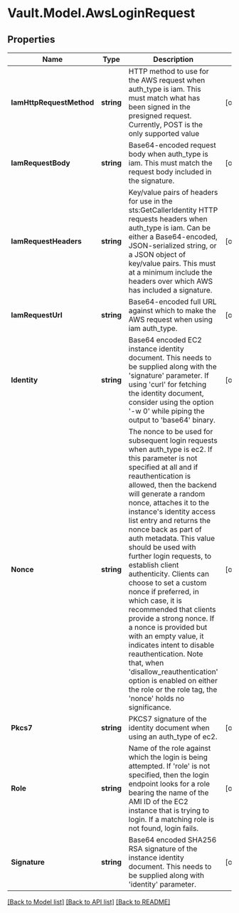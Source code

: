 # Vault.Model.AwsLoginRequest

## Properties

Name | Type | Description | Notes
------------ | ------------- | ------------- | -------------
**IamHttpRequestMethod** | **string** | HTTP method to use for the AWS request when auth_type is iam. This must match what has been signed in the presigned request. Currently, POST is the only supported value | [optional] 
**IamRequestBody** | **string** | Base64-encoded request body when auth_type is iam. This must match the request body included in the signature. | [optional] 
**IamRequestHeaders** | **string** | Key/value pairs of headers for use in the sts:GetCallerIdentity HTTP requests headers when auth_type is iam. Can be either a Base64-encoded, JSON-serialized string, or a JSON object of key/value pairs. This must at a minimum include the headers over which AWS has included a signature. | [optional] 
**IamRequestUrl** | **string** | Base64-encoded full URL against which to make the AWS request when using iam auth_type. | [optional] 
**Identity** | **string** | Base64 encoded EC2 instance identity document. This needs to be supplied along with the &#x27;signature&#x27; parameter. If using &#x27;curl&#x27; for fetching the identity document, consider using the option &#x27;-w 0&#x27; while piping the output to &#x27;base64&#x27; binary. | [optional] 
**Nonce** | **string** | The nonce to be used for subsequent login requests when auth_type is ec2. If this parameter is not specified at all and if reauthentication is allowed, then the backend will generate a random nonce, attaches it to the instance&#x27;s identity access list entry and returns the nonce back as part of auth metadata. This value should be used with further login requests, to establish client authenticity. Clients can choose to set a custom nonce if preferred, in which case, it is recommended that clients provide a strong nonce. If a nonce is provided but with an empty value, it indicates intent to disable reauthentication. Note that, when &#x27;disallow_reauthentication&#x27; option is enabled on either the role or the role tag, the &#x27;nonce&#x27; holds no significance. | [optional] 
**Pkcs7** | **string** | PKCS7 signature of the identity document when using an auth_type of ec2. | [optional] 
**Role** | **string** | Name of the role against which the login is being attempted. If &#x27;role&#x27; is not specified, then the login endpoint looks for a role bearing the name of the AMI ID of the EC2 instance that is trying to login. If a matching role is not found, login fails. | [optional] 
**Signature** | **string** | Base64 encoded SHA256 RSA signature of the instance identity document. This needs to be supplied along with &#x27;identity&#x27; parameter. | [optional] 

[[Back to Model list]](../README.md#documentation-for-models) [[Back to API list]](../README.md#documentation-for-api-endpoints) [[Back to README]](../README.md)

